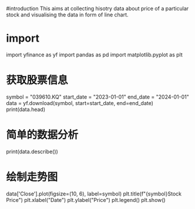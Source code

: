 #introduction
This aims at collecting hisotry data about price of a particular stock and visualising the data in form of line chart.
# import
import yfinance as yf
import pandas as pd
import matplotlib.pyplot as plt
# 获取股票信息
symbol = "039610.KQ"
start_date = "2023-01-01"
end_date = "2024-01-01"
data = yf.download(symbol, start=start_date, end=end_date)
print(data.head)
# 简单的数据分析
print(data.describe())
# 绘制走势图
data['Close'].plot(figsize=(10, 6), label=symbol)
plt.title(f"{symbol}Stock Price")
plt.xlabel("Date")
plt.ylabel("Price")
plt.legend()
plt.show()
